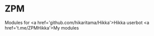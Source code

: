 # ZPM
Modules for <a href=\'github.com/hikaritama/Hikka'>Hikka userbot</a>
<a href=\'t.me/ZPMHikka'>My modules</a>
